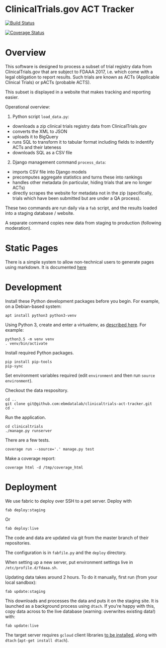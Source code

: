 # ClinicalTrials.gov ACT Tracker

[![Build Status](https://travis-ci.org/ebmdatalab/clinicaltrials-act-tracker.svg?branch=master)](https://travis-ci.org/ebmdatalab/clinicaltrials-act-tracker)

[![Coverage Status](https://coveralls.io/repos/github/ebmdatalab/clinicaltrials-act-tracker/badge.svg?branch=master)](https://coveralls.io/github/ebmdatalab/clinicaltrials-act-tracker?branch=master)



Overview
========

This software is designed to process a subset of trial registry data
from ClinicalTrials.gov that are subject to FDAAA 2017, i.e. which
come with a legal obligation to report results.  Such trials are known
as ACTs (Applicable Clinical Trials) or pACTs (probable ACTS).

This subset is displayed in a website that makes tracking and
reporting easier.

Operational overview:

1. Python script `load_data.py`:
 * downloads a zip clinical trials registry data from ClinicalTrials.gov
 * converts the XML to JSON
 * uploads it to BigQuery
 * runs SQL to transform it to tabular format including fields to
   indentify ACTs and their lateness
 * downloads SQL as a CSV file

2. Django management command `process_data`:
  * imports CSV file into Django models
  * precomputes aggregate statistics and turns these into rankings
  * handles other metadata (in particular, hiding trials that are no
    longer ACTs)
  * directly scrapes the website for metadata not in the zip
    (specifically, trials which have been submitted but are under a QA
    process).

These two commands are run daily via a `fab` script, and the results
loaded into a staging database / website.

A separate command copies new data from staging to production
(following moderation).

Static Pages
============

There is a simple system to allow non-technical users to generate pages using markdown. It is documented [here](../clinicaltrials/frontend/pages/readme.md)

Development
===========

Install these Python development packages before you begin. For
example, on a Debian-based system:

```
apt install python3 python3-venv
```

Using Python 3, create and enter a virtualenv, as [described
here](https://docs.djangoproject.com/en/1.10/intro/contributing/).
For example:

    python3.5 -m venv venv
    . venv/bin/activate

Install required Python packages.

    pip install pip-tools
    pip-sync

Set environment variables required (edit `environment` and then run `source environment`).


Checkout the data respository.

    cd ..
    git clone git@github.com:ebmdatalab/clinicaltrials-act-tracker.git
    cd -

Run the application.

    cd clinicaltrials
    ./manage.py runserver

There are a few tests.

    coverage run --source='.' manage.py test

Make a coverage report:

    coverage html -d /tmp/coverage_html

Deployment
==========

We use fabric to deploy over SSH to a pet server.  Deploy with

    fab deploy:staging

Or

    fab deploy:live

The code and data are updated via git from the master branch
of their repositories.

The configuration is in `fabfile.py` and the `deploy` directory.

When setting up a new server, put environment settings live in
`/etc/profile.d/fdaaa.sh`.

Updating data takes around 2 hours. To do it manually, first run (from
your local sandbox):

    fab update:staging

This downloads and processes the data and puts it on the staging site.
It is launched as a background process using `dtach`. If you're happy
with this, copy data across to the live database (warning: overwrites
existing data!) with:

    fab update:live

The target server requires `gcloud` client
libraries
[to be installed](https://cloud.google.com/storage/docs/gsutil_install#deb),
along with `dtach` (`apt-get install dtach`).

